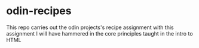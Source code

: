 # odin-recipes
This repo carries out the odin projects's recipe assignment
with this assignment I will have hammered in the core principles taught in the intro to HTML
